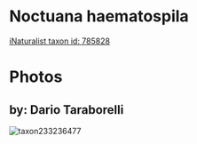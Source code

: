 
Noctuana haematospila
=====================
  
[iNaturalist taxon id: 785828](https://www.inaturalist.org/taxa/785828)
# Photos

## by: Dario Taraborelli
  
![taxon233236477](https://inaturalist-open-data.s3.amazonaws.com/photos/249976981/medium.jpeg)